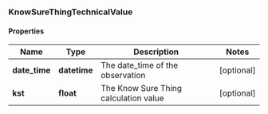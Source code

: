 ### KnowSureThingTechnicalValue

#### Properties
Name | Type | Description | Notes
------------ | ------------- | ------------- | -------------
**date_time** | **datetime** | The date_time of the observation | [optional] 
**kst** | **float** | The Know Sure Thing calculation value | [optional] 



